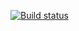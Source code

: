 [![Build status](https://ci.appveyor.com/api/projects/status/wi0rcr6ithtddrx7?svg=true)](https://ci.appveyor.com/project/melezhikova/advanced-1)
